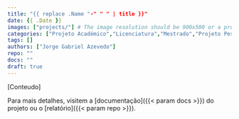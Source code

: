 ```yaml
---
title: "{{ replace .Name "-" " " | title }}"
date: {{ .Date }}
images: ["projects/"] # The image resolution should be 900x500 or a proportional resolution
categories: ["Projeto Académico","Licenciatura","Mestrado","Projeto Pessoal","Formação"]
tags: []
authors: ["Jorge Gabriel Azevedo"]
repo: ""
docs: ""
draft: true
---
```


[Conteudo]

Para mais detalhes, visitem a [documentação]({{< param docs >}}) do projeto ou o [relatório]({{< param repo >}}).